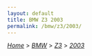 ```yaml
---
layout: default
title: BMW Z3 2003
permalink: /bmw/z3/2003/
---
```

[*Home*](/) > [*BMW*](/bmw/) > [*Z3*](/bmw/z3/) > [*2003*](/bmw/z3/2003/)

